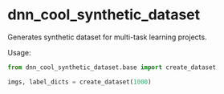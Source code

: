 # dnn_cool_synthetic_dataset

Generates synthetic dataset for multi-task learning projects.


Usage:

```python
from dnn_cool_synthetic_dataset.base import create_dataset

imgs, label_dicts = create_dataset(1000)
```
